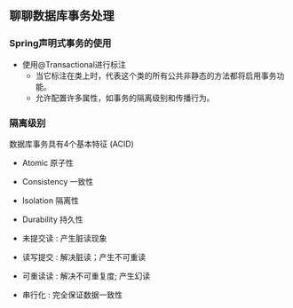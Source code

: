 ## 聊聊数据库事务处理
### Spring声明式事务的使用
- 使用@Transactional进行标注
    - 当它标注在类上时，代表这个类的所有公共非静态的方法都将启用事务功能。
    - 允许配置许多属性，如事务的隔离级别和传播行为。
    
### 隔离级别
数据库事务具有4个基本特征 (ACID)
- Atomic 原子性
- Consistency 一致性
- Isolation 隔离性
- Durability 持久性

- 未提交读 : 产生脏读现象
- 读写提交 : 解决脏读；产生不可重读
- 可重读读 : 解决不可重复度; 产生幻读
- 串行化   : 完全保证数据一致性